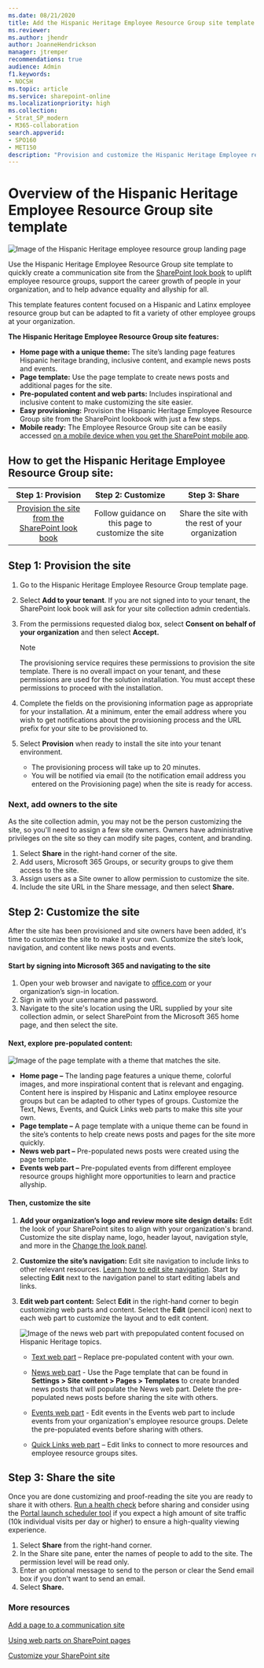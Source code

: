```yaml
---
ms.date: 08/21/2020
title: Add the Hispanic Heritage Employee Resource Group site template
ms.reviewer: 
ms.author: jhendr
author: JoanneHendrickson
manager: jtremper
recommendations: true
audience: Admin
f1.keywords:
- NOCSH
ms.topic: article
ms.service: sharepoint-online
ms.localizationpriority: high
ms.collection:  
- Strat_SP_modern
- M365-collaboration
search.appverid:
- SPO160
- MET150
description: "Provision and customize the Hispanic Heritage Employee resource group site template"
---
```


# Overview of the Hispanic Heritage Employee Resource Group site template

   ![Image of the Hispanic Heritage employee resource group landing page](media/HispanicERGSiteTemplate_overview.png)

Use the Hispanic Heritage Employee Resource Group site template to quickly create a communication site from the [SharePoint look book](https://lookbook.microsoft.com/) to uplift employee resource groups, support the career growth of people in your organization, and to help advance equality and allyship for all. 

This template features content focused on a Hispanic and Latinx employee resource group but can be adapted to fit a variety of other employee groups at your organization.  

**The Hispanic Heritage Employee Resource Group site features:** 

- **Home page with a unique theme:** The site’s landing page features Hispanic heritage branding, inclusive content, and example news posts and events. 
- **Page template:** Use the page template to create news posts and additional pages for the site. 
- **Pre-populated content and web parts:** Includes inspirational and inclusive content to make customizing the site easier. 
- **Easy provisioning:** Provision the Hispanic Heritage Employee Resource Group site from the SharePoint lookbook with just a few steps. 
- **Mobile ready:** The Employee Resource Group site can be easily accessed [on a mobile device when you get the SharePoint mobile app](https://www.microsoft.com/microsoft-365/sharepoint/mobile-app?wt.mc_id=AID686708_QSG_228389&ocid=AID686708_QSG_228389&rtc=1).


## How to get the Hispanic Heritage Employee Resource Group site: 

| Step 1: Provision | Step 2: Customize | Step 3: Share | 
| :------------------: | :------------------: |:---------------:| 
| [Provision the site from the SharePoint look book](/sharepoint/add-sample-site) | Follow guidance on this page to customize the site | Share the site with the rest of your organization | 


## Step 1: Provision the site  

1. Go to the Hispanic Heritage Employee Resource Group template page. 
2. Select **Add to your tenant**. If you are not signed into to your tenant, the SharePoint look book will ask for your site collection admin credentials. 
3. From the permissions requested dialog box, select **Consent on behalf of your organization** and then select **Accept.** 

   >[!NOTE] 
   > The provisioning service requires these permissions to provision the site template. There is no overall impact on your tenant, and these permissions are used for the solution installation. You must accept these permissions to proceed with the installation. 

4. Complete the fields on the provisioning information page as appropriate for your installation. At a minimum, enter the email address where you wish to get notifications about the provisioning process and the URL prefix for your site to be provisioned to. 
5. Select **Provision** when ready to install the site into your tenant environment.  
   - The provisioning process will take up to 20 minutes. 
   - You will be notified via email (to the notification email address you entered on the Provisioning page) when the site is ready for access. 

### Next, add owners to the site 

As the site collection admin, you may not be the person customizing the site, so you'll need to assign a few site owners. Owners have administrative privileges on the site so they can modify site pages, content, and branding. 

1. Select **Share** in the right-hand corner of the site. 
2. Add users, Microsoft 365 Groups, or security groups to give them access to the site. 
3. Assign users as a Site owner to allow permission to customize the site. 
4. Include the site URL in the Share message, and then select **Share.** 

## Step 2: Customize the site 

After the site has been provisioned and site owners have been added, it's time to customize the site to make it your own. Customize the site’s look, navigation, and content like news posts and events. 

#### Start by signing into Microsoft 365 and navigating to the site

1. Open your web browser and navigate to [office.com](https://www.office.com/) or your organization’s sign-in location. 
2. Sign in with your username and password. 
3. Navigate to the site's location using the URL supplied by your site collection admin, or select SharePoint from the Microsoft 365 home page, and then select the site. 


#### Next, explore pre-populated content: 

   ![Image of the page template with a theme that matches the site.](media/HispanicERGSiteTemplate_news_overview.png)

- **Home page –** The landing page features a unique theme, colorful images, and more inspirational content that is relevant and engaging. Content here is inspired by Hispanic and Latinx employee resource groups but can be adapted to other types of groups. Customize the Text, News, Events, and Quick Links web parts to make this site your own. 
- **Page template –** A page template with a unique theme can be found in the site’s contents to help create news posts and pages for the site more quickly.  
- **News web part –** Pre-populated news posts were created using the page template. 
- **Events web part –** Pre-populated events from different employee resource groups highlight more opportunities to learn and practice allyship. 

#### Then, customize the site

1. **Add your organization’s logo and review more site design details:** Edit the look of your SharePoint sites to align with your organization's brand. Customize the site display name, logo, header layout, navigation style, and more in the [Change the look panel](https://support.microsoft.com/office/customize-your-sharepoint-site-320b43e5-b047-4fda-8381-f61e8ac7f59b).

2. **Customize the site’s navigation:** Edit site navigation to include links to other relevant resources. [Learn how to edit site navigation](https://support.microsoft.com/office/customize-the-navigation-on-your-sharepoint-site-3cd61ae7-a9ed-4e1e-bf6d-4655f0bf25ca). Start by selecting **Edit** next to the navigation panel to start editing labels and links.  

3. **Edit web part content:** Select **Edit** in the right-hand corner to begin customizing web parts and content. Select the **Edit** (pencil icon) next to each web part to customize the layout and to edit content. 

   ![Image of the news web part with prepopulated content focused on Hispanic Heritage topics.](media/HispanicERGSiteTemplate_news.png)

   - [Text web part](https://support.microsoft.com/office/add-text-tables-and-images-to-your-page-with-the-text-web-part-729c0aa1-bc0d-41e3-9cde-c60533f2c801) – Replace pre-populated content with your own. 

   - [News web part](https://support.microsoft.com/office/use-the-news-web-part-on-a-sharepoint-page-c2dcee50-f5d7-434b-8cb9-a7feefd9f165) - Use the Page template that can be found in **Settings > Site content > Pages > Templates** to create branded news posts that will populate the News web part. Delete the pre-populated news posts before sharing the site with others. 

   - [Events web part](https://support.microsoft.com/office/use-the-events-web-part-5fe4da93-5fa9-4695-b1ee-b0ae4c981909) - Edit events in the Events web part to include events from your organization's employee resource groups. Delete the pre-populated events before sharing with others. 

   - [Quick Links web part](https://support.microsoft.com/office/use-the-quick-links-web-part-e1df7561-209d-4362-96d4-469f85ab2a82) – Edit links to connect to more resources and employee resource groups sites. 

## Step 3: Share the site 

Once you are done customizing and proof-reading the site you are ready to share it with others. [Run a health check](https://support.microsoft.com/office/use-the-sharepoint-site-performance-page-38a1f782-2e73-4ec8-b55e-827611bc3632) before sharing and consider using the [Portal launch scheduler tool](/microsoft-365/enterprise/portallaunchscheduler) if you expect a high amount of site traffic (10k individual visits per day or higher) to ensure a high-quality viewing experience.  

1. Select **Share** from the right-hand corner. 
2. In the Share site pane, enter the names of people to add to the site. The permission level will be read only. 
3. Enter an optional message to send to the person or clear the Send email box if you don't want to send an email. 
4. Select **Share.**

### More resources 

[Add a page to a communication site](https://support.microsoft.com/office/create-and-use-modern-pages-on-a-sharepoint-site-b3d46deb-27a6-4b1e-87b8-df851e503dec#bkmk_addpage)

[Using web parts on SharePoint pages](https://support.microsoft.com/office/using-web-parts-on-sharepoint-pages-336e8e92-3e2d-4298-ae01-d404bbe751e0) 

[Customize your SharePoint site](https://support.microsoft.com/office/customize-your-sharepoint-site-320b43e5-b047-4fda-8381-f61e8ac7f59b) 

